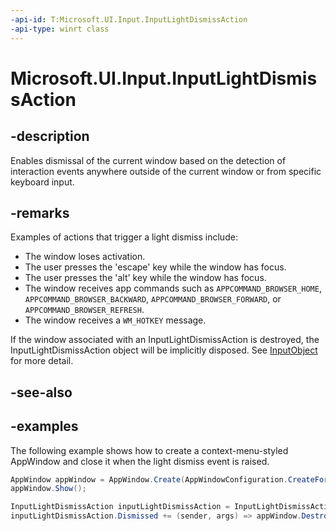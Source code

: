 ```yaml
---
-api-id: T:Microsoft.UI.Input.InputLightDismissAction
-api-type: winrt class
---
```


# Microsoft.UI.Input.InputLightDismissAction

<!--
public sealed class InputLightDismissAction : Microsoft.UI.Input.InputObject
-->

## -description

Enables dismissal of the current window based on the detection of interaction events anywhere outside of the current window or from specific keyboard input.

## -remarks

Examples of actions that trigger a light dismiss include:

- The window loses activation.
- The user presses the 'escape' key while the window has focus.
- The user presses the 'alt' key while the window has focus.
- The window receives app commands such as `APPCOMMAND_BROWSER_HOME`, `APPCOMMAND_BROWSER_BACKWARD`, `APPCOMMAND_BROWSER_FORWARD`, or `APPCOMMAND_BROWSER_REFRESH`.
- The window receives a `WM_HOTKEY` message.

If the window associated with an InputLightDismissAction is destroyed, the InputLightDismissAction object will be implicitly disposed. See [InputObject](inputobject.md) for more detail.

## -see-also

## -examples

The following example shows how to create a context-menu-styled  AppWindow and close it when the light dismiss event is raised.

```csharp
AppWindow appWindow = AppWindow.Create(AppWindowConfiguration.CreateForContextMenu());
appWindow.Show();

InputLightDismissAction inputLightDismissAction = InputLightDismissAction.GetForWindowId(appWindow.Id);
inputLightDismissAction.Dismissed += (sender, args) => appWindow.Destroy();
```
